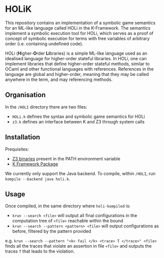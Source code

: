 # HOLiK
This repository contains an implementation of a symbolic game semantics for an ML-like language called HOLi in the K-Framework. The semantics implement a symbolic execution tool for HOLi, which serves as a proof of concept of symbolic execution for terms with free variables of arbitrary order (i.e. containing undefined code).

HOLi (**H**igher-**O**rder **Li**braries) is a simple ML-like language used as an idealised language for higher-order stateful libraries. In HOLi, one can implement libraries that define higher-order stateful methods, similar to OCaml and other functional languages with references. References in the language are global and higher-order, meaning that they may be called anywhere in the term, and may referencing methods.

## Organisation
In the `/HOLI` directory there are two files: 
- `HOLi.k` defines the syntax and symbolic game semantics for HOLi
- `z3.k` defines an interface between K and Z3 through system calls

## Installation

Prequisites:
- [Z3 binaries](https://github.com/Z3Prover/z3/releases) present in the PATH environment variable
- [K Framework Package](https://github.com/kframework/k/releases)

We currently only support the Java backend. To compile, within `/HOLI`, run `kompile --backend java holi.k`. 

## Usage

Once compiled, in the same directory where `holi-kompiled` is:
- `krun --search <file>` will output all final configurations in the computation tree of `<file>` reachable within the bound
- `krun --search --pattern <pattern> <file>` will output configurations as before, filtered by the pattern provided

e.g. `krun --search --pattern "<k> fail </k> <trace> T </trace>" <file>` finds all the traces that violate an assertion in file `<file>` and outputs the traces `T` that leads to the violation.
